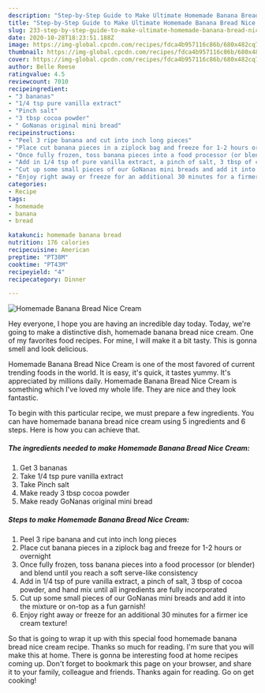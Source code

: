 ```yaml
---
description: "Step-by-Step Guide to Make Ultimate Homemade Banana Bread Nice Cream"
title: "Step-by-Step Guide to Make Ultimate Homemade Banana Bread Nice Cream"
slug: 233-step-by-step-guide-to-make-ultimate-homemade-banana-bread-nice-cream
date: 2020-10-28T18:23:51.188Z
image: https://img-global.cpcdn.com/recipes/fdca4b957116c86b/680x482cq70/homemade-banana-bread-nice-cream-recipe-main-photo.jpg
thumbnail: https://img-global.cpcdn.com/recipes/fdca4b957116c86b/680x482cq70/homemade-banana-bread-nice-cream-recipe-main-photo.jpg
cover: https://img-global.cpcdn.com/recipes/fdca4b957116c86b/680x482cq70/homemade-banana-bread-nice-cream-recipe-main-photo.jpg
author: Belle Reese
ratingvalue: 4.5
reviewcount: 7010
recipeingredient:
- "3 bananas"
- "1/4 tsp pure vanilla extract"
- "Pinch salt"
- "3 tbsp cocoa powder"
- " GoNanas original mini bread"
recipeinstructions:
- "Peel 3 ripe banana and cut into inch long pieces"
- "Place cut banana pieces in a ziplock bag and freeze for 1-2 hours or overnight"
- "Once fully frozen, toss banana pieces into a food processor (or blender) and blend until you reach a soft serve-like consistency"
- "Add in 1/4 tsp of pure vanilla extract, a pinch of salt, 3 tbsp of cocoa powder, and hand mix until all ingredients are fully incorporated"
- "Cut up some small pieces of our GoNanas mini breads and add it into the mixture or on-top as a fun garnish!"
- "Enjoy right away or freeze for an additional 30 minutes for a firmer ice cream texture!"
categories:
- Recipe
tags:
- homemade
- banana
- bread

katakunci: homemade banana bread 
nutrition: 176 calories
recipecuisine: American
preptime: "PT38M"
cooktime: "PT43M"
recipeyield: "4"
recipecategory: Dinner

---
```



![Homemade Banana Bread Nice Cream](https://img-global.cpcdn.com/recipes/fdca4b957116c86b/680x482cq70/homemade-banana-bread-nice-cream-recipe-main-photo.jpg)

Hey everyone, I hope you are having an incredible day today. Today, we're going to make a distinctive dish, homemade banana bread nice cream. One of my favorites food recipes. For mine, I will make it a bit tasty. This is gonna smell and look delicious.

Homemade Banana Bread Nice Cream is one of the most favored of current trending foods in the world. It is easy, it's quick, it tastes yummy. It's appreciated by millions daily. Homemade Banana Bread Nice Cream is something which I've loved my whole life. They are nice and they look fantastic.




To begin with this particular recipe, we must prepare a few ingredients. You can have homemade banana bread nice cream using 5 ingredients and 6 steps. Here is how you can achieve that.

<!--inarticleads1-->

##### The ingredients needed to make Homemade Banana Bread Nice Cream:

1. Get 3 bananas
1. Take 1/4 tsp pure vanilla extract
1. Take Pinch salt
1. Make ready 3 tbsp cocoa powder
1. Make ready  GoNanas original mini bread




<!--inarticleads2-->

##### Steps to make Homemade Banana Bread Nice Cream:

1. Peel 3 ripe banana and cut into inch long pieces
1. Place cut banana pieces in a ziplock bag and freeze for 1-2 hours or overnight
1. Once fully frozen, toss banana pieces into a food processor (or blender) and blend until you reach a soft serve-like consistency
1. Add in 1/4 tsp of pure vanilla extract, a pinch of salt, 3 tbsp of cocoa powder, and hand mix until all ingredients are fully incorporated
1. Cut up some small pieces of our GoNanas mini breads and add it into the mixture or on-top as a fun garnish!
1. Enjoy right away or freeze for an additional 30 minutes for a firmer ice cream texture!




So that is going to wrap it up with this special food homemade banana bread nice cream recipe. Thanks so much for reading. I'm sure that you will make this at home. There is gonna be interesting food at home recipes coming up. Don't forget to bookmark this page on your browser, and share it to your family, colleague and friends. Thanks again for reading. Go on get cooking!
